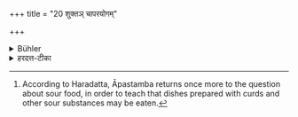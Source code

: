 +++
title = "20 शुक्तञ् चापरयोगम्"

+++

<details><summary>Bühler</summary>

20. (Substances which have turned) sour without being mixed with anything else (are to be avoided). [^12] 


[^12]:  According to Haradatta, Āpastamba returns once more to the question about sour food, in order to teach that dishes prepared with curds and other sour substances may be eaten.
</details>

<details><summary>हरदत्त-टीका</summary>

## सूत्रम्
शुक्तं चाऽपरयोगम् ॥ २०॥  
### प्रस्तावः
अथ 'शुक्तं चे'त्यस्य विधेः शेषः—
## टिप्पनी
परेण द्रव्यान्तरेण योगो यस्य तत् परयोगं, ततोऽन्यदपरयोगम् । तदेव शुक्तं वर्ज्यम् । यत्तु दध्यादि द्रव्यान्तरसंसृष्टं शुक्तं तद्भोज्यमेव । एवं च पूर्वत्रैवाऽपरयोगमिति विशेषणं वक्तव्यम् । इदमेव वा सूत्रमस्तु । सूत्रद्वयकरणं त्वाचार्यप्रवृत्तिकृतम्। यथा 'सलावृक्येकसृकोलूकशब्दा' (पृ. ५८) इति पूर्वं सामान्येनाऽभिधाय 'सलावृक्यामेकसृक इति स्वप्नपर्यान्त'(पृ. ६५)मिति पश्चाद्विशेष उक्तः ॥ २० ॥
</details>
